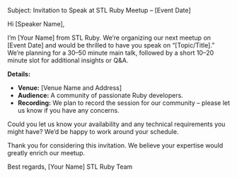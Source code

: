Subject: Invitation to Speak at STL Ruby Meetup – [Event Date]

Hi [Speaker Name],

I’m [Your Name] from STL Ruby. We’re organizing our next meetup on [Event Date] and would be thrilled to have you speak on “[Topic/Title].” We’re planning for a 30–50 minute main talk, followed by a short 10–20 minute slot for additional insights or Q&A.

**Details:**
- **Venue:** [Venue Name and Address]
- **Audience:** A community of passionate Ruby developers.
- **Recording:** We plan to record the session for our community – please let us know if you have any concerns.

Could you let us know your availability and any technical requirements you might have? We’d be happy to work around your schedule.

Thank you for considering this invitation. We believe your expertise would greatly enrich our meetup.

Best regards,
[Your Name]
STL Ruby Team

